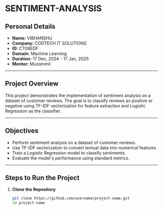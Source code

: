 # SENTIMENT-ANALYSIS

## Personal Details
- **Name:** VIBHANSHU  
- **Company:** CODTECH IT SOLUTIONS  
- **ID:** CT08EDF  
- **Domain:** Machine Learning  
- **Duration:** 17 Dec, 2024 - 17 Jan, 2025  
- **Mentor:** Muzammil  

---

## Project Overview
This project demonstrates the implementation of sentiment analysis on a dataset of customer reviews. The goal is to classify reviews as positive or negative using TF-IDF vectorization for feature extraction and Logistic Regression as the classifier.

 

---

## Objectives
- Perform sentiment analysis on a dataset of customer reviews.  
- Use TF-IDF vectorization to convert textual data into numerical features.  
- Train a Logistic Regression model to classify sentiments.  
- Evaluate the model's performance using standard metrics.

---

## Steps to Run the Project

1. **Clone the Repository**  
   ```bash
   git clone https://github.com/username/project-name.git
   cd project-name
